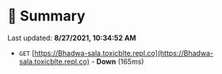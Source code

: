 # 📖 Summary
Last updated: **8/27/2021, 10:34:52 AM**

- `GET` [https://Bhadwa-sala.toxicblte.repl.co](https://Bhadwa-sala.toxicblte.repl.co) - **Down** (165ms)
